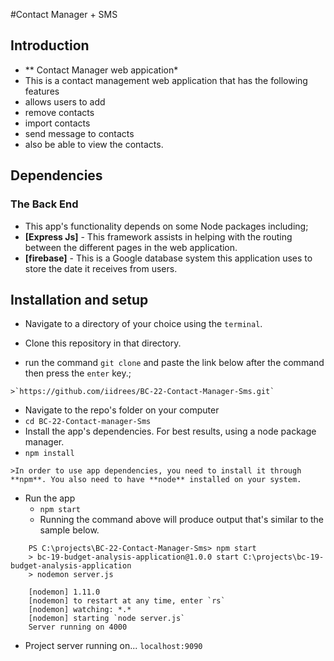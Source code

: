 #Contact Manager + SMS

## Introduction

* ** Contact Manager web appication*
*  This is a contact management web application that has the following features
  *  allows users to add
  *  remove contacts
  *  import contacts
  *  send message to contacts 
  *  also be able to view the contacts.

## Dependencies

### The Back End
*  This app's functionality depends on some Node packages including;
  *  **[Express Js]** - This framework assists in helping with the routing between the different pages in the web application.
  *  **[firebase]** - This is a Google database system this application uses to store the date it receives from users.


## Installation and setup
*  Navigate to a directory of your choice using the `terminal`.
*  Clone this repository in that directory.

  *  run the command `git clone` and paste the link below after the command then press the `enter` key.;

    >`https://github.com/iidrees/BC-22-Contact-Manager-Sms.git`

*  Navigate to the repo's folder on your computer
  *  `cd BC-22-Contact-manager-Sms`
*  Install the app's dependencies. For best results, using a node package manager.
  *  `npm install`

    >In order to use app dependencies, you need to install it through **npm**. You also need to have **node** installed on your system.

* Run the app
  *  `npm start`
  *  Running the command above will produce output that's similar to the sample below.

```
    PS C:\projects\BC-22-Contact-Manager-Sms> npm start
    > bc-19-budget-analysis-application@1.0.0 start C:\projects\bc-19-budget-analysis-application
    > nodemon server.js

    [nodemon] 1.11.0
    [nodemon] to restart at any time, enter `rs`
    [nodemon] watching: *.*
    [nodemon] starting `node server.js`
    Server running on 4000
  ```
  * Project server running on... `localhost:9090`